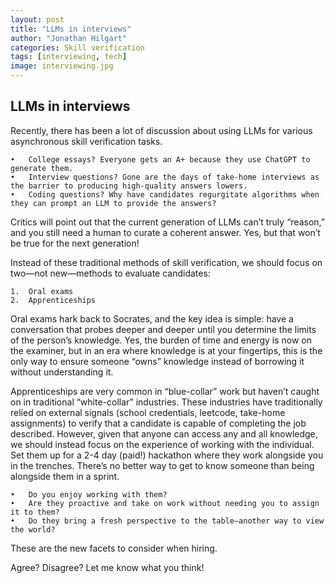 ```yaml
---
layout: post
title: "LLMs in interviews"
author: "Jonathan Hilgart"
categories: Skill verification
tags: [interviewing, tech]
image: interviewing.jpg
---
```


## LLMs in interviews

Recently, there has been a lot of discussion about using LLMs for various asynchronous skill verification tasks.

	•	College essays? Everyone gets an A+ because they use ChatGPT to generate them.
	•	Interview questions? Gone are the days of take-home interviews as the barrier to producing high-quality answers lowers.
	•	Coding questions? Why have candidates regurgitate algorithms when they can prompt an LLM to provide the answers?

Critics will point out that the current generation of LLMs can’t truly “reason,” and you still need a human to curate a coherent answer. Yes, but that won’t be true for the next generation!

Instead of these traditional methods of skill verification, we should focus on two—not new—methods to evaluate candidates:

	1.	Oral exams
	2.	Apprenticeships

Oral exams hark back to Socrates, and the key idea is simple: have a conversation that probes deeper and deeper until you determine the limits of the person’s knowledge. Yes, the burden of time and energy is now on the examiner, but in an era where knowledge is at your fingertips, this is the only way to ensure someone “owns” knowledge instead of borrowing it without understanding it.

Apprenticeships are very common in “blue-collar” work but haven’t caught on in traditional “white-collar” industries. These industries have traditionally relied on external signals (school credentials, leetcode, take-home assignments) to verify that a candidate is capable of completing the job described. However, given that anyone can access any and all knowledge, we should instead focus on the experience of working with the individual. Set them up for a 2-4 day (paid!) hackathon where they work alongside you in the trenches. There’s no better way to get to know someone than being alongside them in a sprint.

	•	Do you enjoy working with them?
	•	Are they proactive and take on work without needing you to assign it to them?
	•	Do they bring a fresh perspective to the table—another way to view the world?

These are the new facets to consider when hiring.

Agree? Disagree? Let me know what you think!

